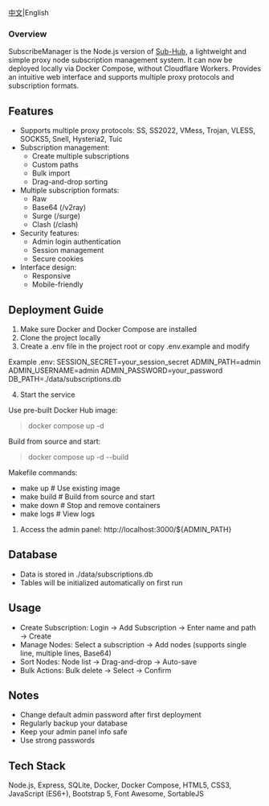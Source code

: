 
[中文](https://github.com/jokerknight/SubscribeManager/blob/main/REAME_ZH.md)|English
### Overview
SubscribeManager is the Node.js version of [Sub-Hub](https://github.com/shiyi11yi/Sub-Hub), a lightweight and simple proxy node subscription management system. It can now be deployed locally via Docker Compose, without Cloudflare Workers. Provides an intuitive web interface and supports multiple proxy protocols and subscription formats.

## Features

- Supports multiple proxy protocols: SS, SS2022, VMess, Trojan, VLESS, SOCKS5, Snell, Hysteria2, Tuic
- Subscription management:
  - Create multiple subscriptions
  - Custom paths
  - Bulk import
  - Drag-and-drop sorting
- Multiple subscription formats:
  - Raw
  - Base64 (/v2ray)
  - Surge (/surge)
  - Clash (/clash)
- Security features:
  - Admin login authentication
  - Session management
  - Secure cookies
- Interface design:
  - Responsive
  - Mobile-friendly

## Deployment Guide

1. Make sure Docker and Docker Compose are installed
2. Clone the project locally
3. Create a .env file in the project root or copy .env.example and modify

Example .env:
SESSION_SECRET=your_session_secret
ADMIN_PATH=admin
ADMIN_USERNAME=admin
ADMIN_PASSWORD=your_password
DB_PATH=./data/subscriptions.db

4. Start the service

Use pre-built Docker Hub image:
> docker compose up -d

Build from source and start:
> docker compose up -d --build

Makefile commands:
- make up          # Use existing image
- make build       # Build from source and start
- make down        # Stop and remove containers
- make logs        # View logs

1. Access the admin panel: http://localhost:3000/${ADMIN_PATH}

## Database

- Data is stored in ./data/subscriptions.db
- Tables will be initialized automatically on first run

## Usage

- Create Subscription: Login → Add Subscription → Enter name and path → Create
- Manage Nodes: Select a subscription → Add nodes (supports single line, multiple lines, Base64)
- Sort Nodes: Node list → Drag-and-drop → Auto-save
- Bulk Actions: Bulk delete → Select → Confirm

## Notes

- Change default admin password after first deployment
- Regularly backup your database
- Keep your admin panel info safe
- Use strong passwords

## Tech Stack

Node.js, Express, SQLite, Docker, Docker Compose, HTML5, CSS3, JavaScript (ES6+), Bootstrap 5, Font Awesome, SortableJS

